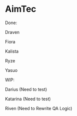 # AimTec
Done:

Draven

Fiora

Kalista

Ryze

Yasuo


WIP: 

Darius (Need to test)

Katarina (Need to test)

Riven (Need to Rewrite QA Logic)

